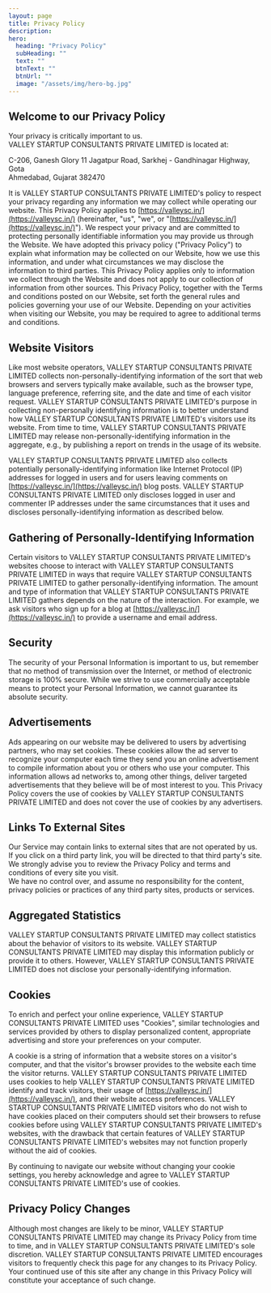 ```yaml
---
layout: page
title: Privacy Policy
description: 
hero:
  heading: "Privacy Policy"
  subHeading: ""
  text: ""
  btnText: ""
  btnUrl: ""
  image: "/assets/img/hero-bg.jpg"
---
```



## Welcome to our Privacy Policy
Your privacy is critically important to us.   
VALLEY STARTUP CONSULTANTS PRIVATE LIMITED is located at:

C-206, Ganesh Glory 11 Jagatpur Road, Sarkhej - Gandhinagar Highway, Gota <br> Ahmedabad, Gujarat 382470


It is VALLEY STARTUP CONSULTANTS PRIVATE LIMITED's policy to respect your privacy regarding any information we may collect while operating our website. This Privacy Policy applies to [https://valleysc.in/](https://valleysc.in/) (hereinafter, "us", "we", or "[https://valleysc.in/](https://valleysc.in/)"). We respect your privacy and are committed to protecting personally identifiable information you may provide us through the Website. We have adopted this privacy policy ("Privacy Policy") to explain what information may be collected on our Website, how we use this information, and under what circumstances we may disclose the information to third parties. This Privacy Policy applies only to information we collect through the Website and does not apply to our collection of information from other sources. This Privacy Policy, together with the Terms and conditions posted on our Website, set forth the general rules and policies governing your use of our Website. Depending on your activities when visiting our Website, you may be required to agree to additional terms and conditions.

## Website Visitors

Like most website operators, VALLEY STARTUP CONSULTANTS PRIVATE LIMITED collects non-personally-identifying information of the sort that web browsers and servers typically make available, such as the browser type, language preference, referring site, and the date and time of each visitor request. VALLEY STARTUP CONSULTANTS PRIVATE LIMITED's purpose in collecting non-personally identifying information is to better understand how VALLEY STARTUP CONSULTANTS PRIVATE LIMITED's visitors use its website. From time to time, VALLEY STARTUP CONSULTANTS PRIVATE LIMITED may release non-personally-identifying information in the aggregate, e.g., by publishing a report on trends in the usage of its website.

VALLEY STARTUP CONSULTANTS PRIVATE LIMITED also collects potentially personally-identifying information like Internet Protocol (IP) addresses for logged in users and for users leaving comments on [https://valleysc.in/](https://valleysc.in/) blog posts. VALLEY STARTUP CONSULTANTS PRIVATE LIMITED only discloses logged in user and commenter IP addresses under the same circumstances that it uses and discloses personally-identifying information as described below.

## Gathering of Personally-Identifying Information

Certain visitors to VALLEY STARTUP CONSULTANTS PRIVATE LIMITED's websites choose to interact with VALLEY STARTUP CONSULTANTS PRIVATE LIMITED in ways that require VALLEY STARTUP CONSULTANTS PRIVATE LIMITED to gather personally-identifying information. The amount and type of information that VALLEY STARTUP CONSULTANTS PRIVATE LIMITED gathers depends on the nature of the interaction. For example, we ask visitors who sign up for a blog at [https://valleysc.in/](https://valleysc.in/) to provide a username and email address.

## Security

The security of your Personal Information is important to us, but remember that no method of transmission over the Internet, or method of electronic storage is 100% secure. While we strive to use commercially acceptable means to protect your Personal Information, we cannot guarantee its absolute security.

## Advertisements

Ads appearing on our website may be delivered to users by advertising partners, who may set cookies. These cookies allow the ad server to recognize your computer each time they send you an online advertisement to compile information about you or others who use your computer. This information allows ad networks to, among other things, deliver targeted advertisements that they believe will be of most interest to you. This Privacy Policy covers the use of cookies by VALLEY STARTUP CONSULTANTS PRIVATE LIMITED and does not cover the use of cookies by any advertisers.

## Links To External Sites
Our Service may contain links to external sites that are not operated by us. If you click on a third party link, you will be directed to that third party's site. We strongly advise you to review the Privacy Policy and terms and conditions of every site you visit.    
We have no control over, and assume no responsibility for the content, privacy policies or practices of any third party sites, products or services.

## Aggregated Statistics

VALLEY STARTUP CONSULTANTS PRIVATE LIMITED may collect statistics about the behavior of visitors to its website. VALLEY STARTUP CONSULTANTS PRIVATE LIMITED may display this information publicly or provide it to others. However, VALLEY STARTUP CONSULTANTS PRIVATE LIMITED does not disclose your personally-identifying information.

## Cookies

To enrich and perfect your online experience, VALLEY STARTUP CONSULTANTS PRIVATE LIMITED uses "Cookies", similar technologies and services provided by others to display personalized content, appropriate advertising and store your preferences on your computer.

A cookie is a string of information that a website stores on a visitor's computer, and that the visitor's browser provides to the website each time the visitor returns. VALLEY STARTUP CONSULTANTS PRIVATE LIMITED uses cookies to help VALLEY STARTUP CONSULTANTS PRIVATE LIMITED identify and track visitors, their usage of [https://valleysc.in/](https://valleysc.in/), and their website access preferences. VALLEY STARTUP CONSULTANTS PRIVATE LIMITED visitors who do not wish to have cookies placed on their computers should set their browsers to refuse cookies before using VALLEY STARTUP CONSULTANTS PRIVATE LIMITED's websites, with the drawback that certain features of VALLEY STARTUP CONSULTANTS PRIVATE LIMITED's websites may not function properly without the aid of cookies.

By continuing to navigate our website without changing your cookie settings, you hereby acknowledge and agree to VALLEY STARTUP CONSULTANTS PRIVATE LIMITED's use of cookies.

## Privacy Policy Changes


Although most changes are likely to be minor, VALLEY STARTUP CONSULTANTS PRIVATE LIMITED may change its Privacy Policy from time to time, and in VALLEY STARTUP CONSULTANTS PRIVATE LIMITED's sole discretion. VALLEY STARTUP CONSULTANTS PRIVATE LIMITED encourages visitors to frequently check this page for any changes to its Privacy Policy. Your continued use of this site after any change in this Privacy Policy will constitute your acceptance of such change.



